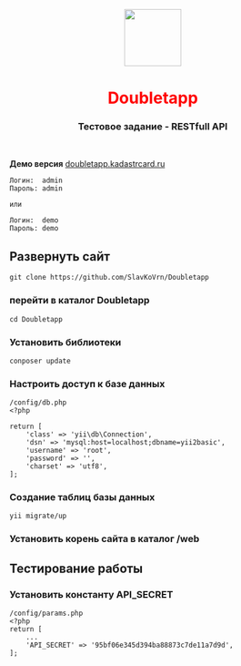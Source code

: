 <p align="center">
    <a href="https://github.com/yiisoft" target="_blank">
        <img src="https://avatars0.githubusercontent.com/u/993323" height="100px">
    </a>
    <h1 align="center" style="color:red">Doubletapp</h1>
    <h3 align="center">Тестовое задание - RESTfull API</h3>
    <br>
</p>

<strong>Демо версия</strong> [doubletapp.kadastrcard.ru](http://doubletapp.kadastrcard.ru/site/login)

```
Логин:  admin
Пароль: admin

или

Логин:  demo
Пароль: demo
```

<h2>Развернуть сайт</h2>

```
git clone https://github.com/SlavKoVrn/Doubletapp
```

<h3>перейти в каталог Doubletapp</h3>

```
cd Doubletapp
```

<h3>Установить библиотеки</h3>

```
conposer update
```

<h3>Настроить доступ к базе данных</h3>

```
/config/db.php
<?php

return [
    'class' => 'yii\db\Connection',
    'dsn' => 'mysql:host=localhost;dbname=yii2basic',
    'username' => 'root',
    'password' => '',
    'charset' => 'utf8',
];
```

<h3>Создание таблиц базы данных</h3>

```
yii migrate/up
```

<h3>Установить корень сайта в каталог /web</h3>

<h2>Тестирование работы</h2>

<h3>Установить константу API_SECRET</h3>

```
/config/params.php
<?php
return [
    ...
    'API_SECRET' => '95bf06e345d394ba88873c7de11a7d9d',
];
```
